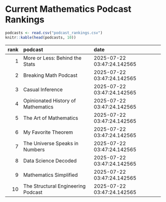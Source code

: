 # Current Mathematics Podcast Rankings


``` r
podcasts <- read.csv("podcast_rankings.csv")
knitr::kable(head(podcasts, 10))
```

| rank | podcast                            | date                       |
|-----:|:-----------------------------------|:---------------------------|
|    1 | More or Less: Behind the Stats     | 2025-07-22 03:47:24.142565 |
|    2 | Breaking Math Podcast              | 2025-07-22 03:47:24.142565 |
|    3 | Casual Inference                   | 2025-07-22 03:47:24.142565 |
|    4 | Opinionated History of Mathematics | 2025-07-22 03:47:24.142565 |
|    5 | The Art of Mathematics             | 2025-07-22 03:47:24.142565 |
|    6 | My Favorite Theorem                | 2025-07-22 03:47:24.142565 |
|    7 | The Universe Speaks in Numbers     | 2025-07-22 03:47:24.142565 |
|    8 | Data Science Decoded               | 2025-07-22 03:47:24.142565 |
|    9 | Mathematics Simplified             | 2025-07-22 03:47:24.142565 |
|   10 | The Structural Engineering Podcast | 2025-07-22 03:47:24.142565 |
